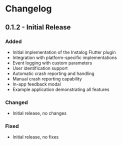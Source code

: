 # Changelog

## 0.1.2 - Initial Release

### Added
- Initial implementation of the Instalog Flutter plugin
- Integration with platform-specific implementations
- Event logging with custom parameters
- User identification support
- Automatic crash reporting and handling
- Manual crash reporting capability
- In-app feedback modal
- Example application demonstrating all features

### Changed
- Initial release, no changes

### Fixed
- Initial release, no fixes 